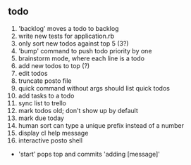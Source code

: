 todo
----

1. 'backlog' moves a todo to backlog
2. write new tests for application.rb
3. only sort new todos against top 5 (3?)
4. 'bump' command to push todo priority by one
5. brainstorm mode, where each line is a todo
6. add new todos to top (?)
7. edit todos
8. truncate posto file
9. quick command without args should list quick todos
10. add tasks to a todo
11. sync list to trello
12. mark todos old; don't show up by default
13. mark due today
14. human sort can type a unique prefix instead of a number
15. display cl help message
16. interactive posto shell
* 'start' pops top and commits 'adding [message]'
